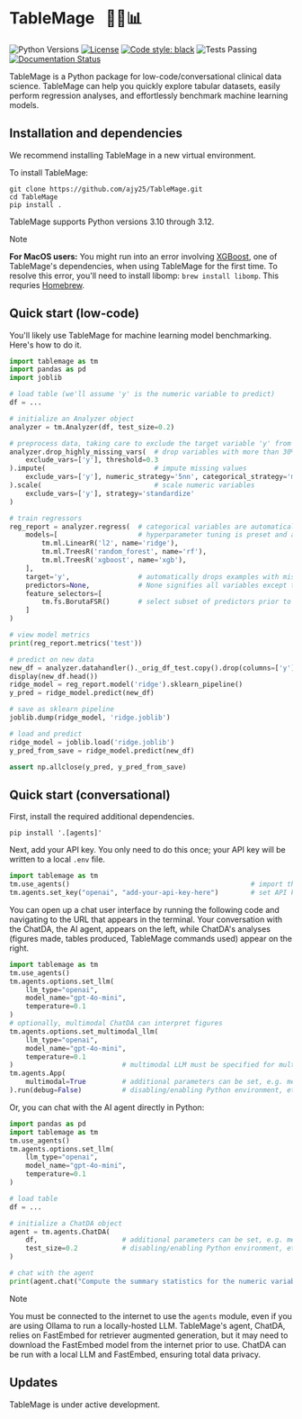 # TableMage &nbsp; 🧙‍♂️📊

![Python Versions](https://img.shields.io/badge/python-3.10%20%7C%203.11%20%7C%203.12-blue)
[![License](https://img.shields.io/badge/License-BSD%203--Clause-blue.svg)](https://opensource.org/licenses/BSD-3-Clause)
[![Code style: black](https://img.shields.io/badge/code%20style-black-000000.svg)](https://github.com/psf/black)
![Tests Passing](https://github.com/ajy25/TableMage/actions/workflows/test.yml/badge.svg)
[![Documentation Status](https://readthedocs.org/projects/tablemage/badge/?version=latest)](https://tablemage.readthedocs.io/en/latest/?badge=latest)


TableMage is a Python package for low-code/conversational clinical data science.
TableMage can help you quickly explore tabular datasets, 
easily perform regression analyses,
and effortlessly benchmark machine learning models.


## Installation and dependencies

We recommend installing TableMage in a new virtual environment.

To install TableMage:
```
git clone https://github.com/ajy25/TableMage.git
cd TableMage
pip install .
```

TableMage supports Python versions 3.10 through 3.12.

> [!NOTE]
> **For MacOS users:** You might run into an error involving [XGBoost](https://xgboost.readthedocs.io/en/stable/#), one of TableMage's dependencies, when using TableMage for the first time.
> To resolve this error, you'll need to install libomp: `brew install libomp`. This requries [Homebrew](https://brew.sh/).

## Quick start (low-code)

You'll likely use TableMage for machine learning model benchmarking. Here's how to do it.

```python
import tablemage as tm
import pandas as pd
import joblib

# load table (we'll assume 'y' is the numeric variable to predict)
df = ...

# initialize an Analyzer object
analyzer = tm.Analyzer(df, test_size=0.2)

# preprocess data, taking care to exclude the target variable 'y' from the operations
analyzer.drop_highly_missing_vars(  # drop variables with more than 30% missing values
    exclude_vars=['y'], threshold=0.3
).impute(                           # impute missing values
    exclude_vars=['y'], numeric_strategy='5nn', categorical_strategy='most_frequent'
).scale(                            # scale numeric variables
    exclude_vars=['y'], strategy='standardize'
)

# train regressors
reg_report = analyzer.regress(  # categorical variables are automatically one-hot encoded
    models=[                    # hyperparameter tuning is preset and automatic
        tm.ml.LinearR('l2', name='ridge'),
        tm.ml.TreesR('random_forest', name='rf'),
        tm.ml.TreesR('xgboost', name='xgb'),
    ],
    target='y',                 # automatically drops examples with missing values in target variable
    predictors=None,            # None signifies all variables except target variable
    feature_selectors=[
        tm.fs.BorutaFSR()       # select subset of predictors prior to training
    ]
)

# view model metrics
print(reg_report.metrics('test'))

# predict on new data
new_df = analyzer.datahandler()._orig_df_test.copy().drop(columns=['y'])
display(new_df.head())
ridge_model = reg_report.model('ridge').sklearn_pipeline()
y_pred = ridge_model.predict(new_df)

# save as sklearn pipeline
joblib.dump(ridge_model, 'ridge.joblib')

# load and predict
ridge_model = joblib.load('ridge.joblib')
y_pred_from_save = ridge_model.predict(new_df)

assert np.allclose(y_pred, y_pred_from_save)
```


## Quick start (conversational)

First, install the required additional dependencies.
```
pip install '.[agents]'
```

Next, add your API key. You only need to do this once; your API key will be written to a local `.env` file.
```python
import tablemage as tm
tm.use_agents()                                             # import the agents module
tm.agents.set_key("openai", "add-your-api-key-here")        # set API key
```

You can open up a chat user interface by running the following code 
and navigating to the URL that appears in the terminal.
Your conversation with the ChatDA, the AI agent, appears on the left, 
while ChatDA's analyses (figures made, tables produced, TableMage commands used) 
appear on the right.

```python
import tablemage as tm
tm.use_agents()
tm.agents.options.set_llm(
    llm_type="openai", 
    model_name="gpt-4o-mini", 
    temperature=0.1
)
# optionally, multimodal ChatDA can interpret figures
tm.agents.options.set_multimodal_llm(
    llm_type="openai",
    model_name="gpt-4o-mini",
    temperature=0.1
)                           # multimodal LLM must be specified for multimodal ChatDA
tm.agents.App(
    multimodal=True         # additional parameters can be set, e.g. memory type, 
).run(debug=False)          # disabling/enabling Python environment, etc.
```

Or, you can chat with the AI agent directly in Python:

```python
import pandas as pd
import tablemage as tm
tm.use_agents()
tm.agents.options.set_llm(
    llm_type="openai", 
    model_name="gpt-4o-mini", 
    temperature=0.1
)

# load table
df = ...

# initialize a ChatDA object
agent = tm.agents.ChatDA(
    df,                     # additional parameters can be set, e.g. memory type, 
    test_size=0.2           # disabling/enabling Python environment, etc.
)

# chat with the agent
print(agent.chat("Compute the summary statistics for the numeric variables."))
```

> [!NOTE]
> You must be connected to the internet to use the `agents` module, even if you are using Ollama to run a locally-hosted LLM.
> TableMage's agent, ChatDA, relies on FastEmbed for retriever augmented generation, but it may need to download the FastEmbed model from the internet prior to use.
> ChatDA can be run with a local LLM and FastEmbed, ensuring total data privacy.

## Updates

TableMage is under active development.
